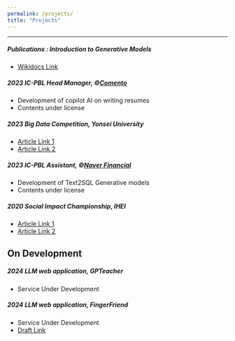 ```yaml
---
permalink: /projects/
title: "Projects"
---
```


---

<section id="projects">
    <div>
        <h5>Publications : Introduction to Generative Models</h5>
        <ul>
            <li><u><a href = "https://wikidocs.net/book/14271">Wikidocs Link</a></u></li>
        </ul>
        <h5>2023 IC-PBL Head Manager, ©<u><a href = "https://comento.kr/?index">Comento</a></u></h5>
        <ul>
            <li>Development of copilot AI on writing resumes</li>
            <li>Contents under license</li>
        </ul>
        <h5>2023 Big Data Competition, Yonsei University</h5>
        <ul>
            <li><u><a href = "https://biz.chosun.com/topics/topics_social/2023/08/30/S6URZ4XAOREVFNF77LT6YZJIEM/">Article Link 1</a></u></li>
            <li><u><a href = "https://www.smarttoday.co.kr/news/articleView.html?idxno=34346">Article Link 2</a></u></li>
        </ul>
        <h5>2023 IC-PBL Assistant, ©<u><a href = "https://www.naverfincorp.com/">Naver Financial</a></u></h5>
        <ul>
            <li>Development of Text2SQL Generative models</li>
            <li>Contents under license</li>
        </ul>
        <h5>2020 Social Impact Championship, IHEI</h5>
        <ul>
            <li><u><a href = "https://m.dhnews.co.kr/news/view/179520740186706">Article Link 1</a></u></li>
            <li><u><a href = "https://www.eroun.net/news/articleView.html?idxno=10223">Article Link 2</a></u></li>
        </ul>
    </div>
</section>

## On Development

<section>
    <div>
        <h5>2024 LLM web application, GPTeacher</h5>
        <ul>
            <li>Service Under Development</li>
        </ul>
        <h5>2024 LLM web application, FingerFriend</h5>
        <ul>
            <li>Service Under Development</li>
            <li><u><a href = "https://github.com/a2ran/DSL-23-2-FingerFriend">Draft Link</a></u></li>
        </ul>
    </div>
</section>
